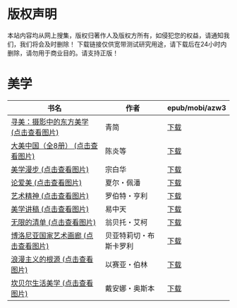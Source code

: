 # 版权声明

本站内容均从网上搜集，版权归著作人及版权方所有，如侵犯您的权益，请通知我们，我们将会及时删除！ 下载链接仅供宽带测试研究用途，请下载后在24小时内删除，请勿用于商业目的。请支持正版！

# 美学

| 书名 | 作者 | epub/mobi/azw3 |
| --- | --- | --- |
| [寻美：摄影中的东方美学 (点击查看图片)](https://www.dushupai.com/attachment/2024/06/11/2cf044c19b3f2ae0.jpg) | 青简 | [下载](https://url89.ctfile.com/f/31084289-1375513324-160dbc?p=8866) |
| [大美中国（全8册） (点击查看图片)](https://www.dushupai.com/attachment/2024/06/11/49accbb9f345de1d.jpg) | 陈炎等 | [下载](https://url89.ctfile.com/f/31084289-1375513846-cbc74c?p=8866) |
| [美学漫步 (点击查看图片)](https://www.dushupai.com/attachment/2024/06/10/fe96f951102cb5a3.jpg) | 宗白华 | [下载](https://url89.ctfile.com/f/31084289-1357002514-7384a3?p=8866) |
| [论爱美 (点击查看图片)](https://www.dushupai.com/attachment/2024/06/10/ef81b268ae62ecd8.jpg) | 夏尔・佩潘 | [下载](https://url89.ctfile.com/f/31084289-1357002430-c3c70e?p=8866) |
| [艺术精神 (点击查看图片)](https://www.dushupai.com/attachment/2024/06/09/ecf3229e4d2f9692.jpg) | 罗伯特・亨利 | [下载](https://url89.ctfile.com/f/31084289-1356985927-d00167?p=8866) |
| [美学讲稿 (点击查看图片)](https://www.dushupai.com/attachment/2024/06/05/23bea4da8bfbde79.jpg) | 易中天 | [下载](https://url89.ctfile.com/f/31084289-1357029019-43518f?p=8866) |
| [无限的清单 (点击查看图片)](https://www.dushupai.com/attachment/2024/06/05/d971bf3b5fa61d4a.jpg) | 翁贝托・艾柯 | [下载](https://url89.ctfile.com/f/31084289-1357029040-0003df?p=8866) |
| [博洛尼亚国家艺术画廊 (点击查看图片)](https://www.dushupai.com/attachment/2024/06/03/b0f71eb60dd38262.jpg) | 贝亚特莉切・布斯卡罗利 | [下载](https://url89.ctfile.com/f/31084289-1357018801-161f22?p=8866) |
| [浪漫主义的根源 (点击查看图片)](https://www.dushupai.com/attachment/2024/06/02/63055871a4203416.jpg) | 以赛亚・伯林 | [下载](https://url89.ctfile.com/f/31084289-1357011475-a98679?p=8866) |
| [坎贝尔生活美学 (点击查看图片)](https://www.dushupai.com/attachment/2024/06/02/a5023846a75ecb68.jpg) | 戴安娜・奥斯本 | [下载](https://url89.ctfile.com/f/31084289-1357009570-bbd908?p=8866) |
